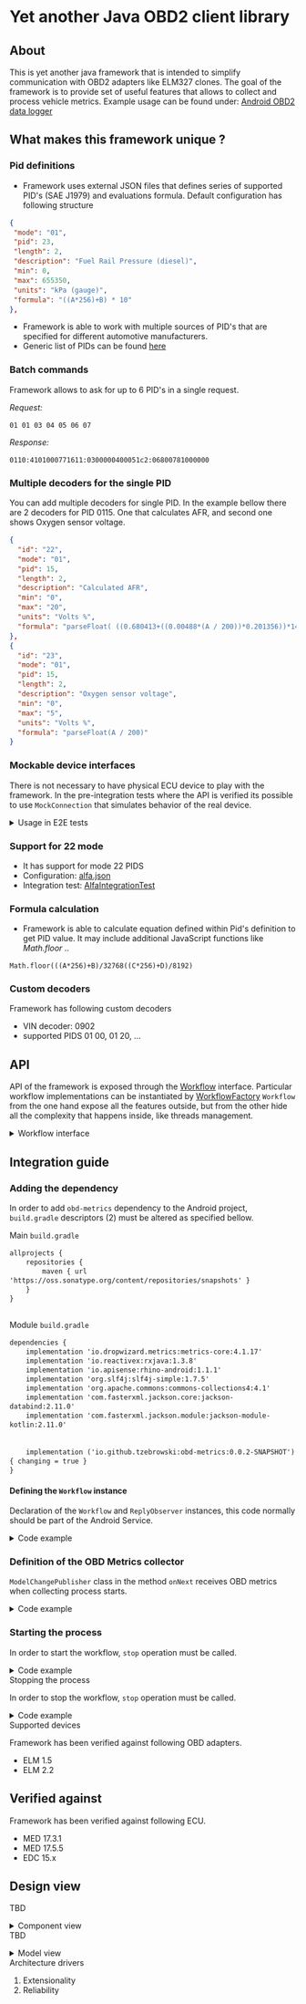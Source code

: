 # Yet another Java OBD2 client library

## About

This is yet another java framework that is intended to simplify communication with OBD2 adapters like ELM327 clones.
The goal of the framework is to provide set of useful features that allows to collect and process vehicle metrics.
Example usage can be found under: [Android OBD2 data logger](https://github.com/tzebrowski/AlfaDataLogger "AlfaDataLogger") 


## What makes this framework unique ?

### Pid definitions

* Framework uses external JSON files that defines series of supported PID's (SAE J1979) and evaluations formula. Default configuration has following structure 

```json
{
 "mode": "01",
 "pid": 23,
 "length": 2,
 "description": "Fuel Rail Pressure (diesel)",
 "min": 0,
 "max": 655350,
 "units": "kPa (gauge)",
 "formula": "((A*256)+B) * 10"
},
```


* Framework is able to work with multiple sources of PID's that are specified for different automotive manufacturers.
* Generic list of PIDs can be found [here](./src/main/resources/mode01.json "mode01.json")



### Batch commands

Framework allows to ask for up to 6 PID's in a single request.

*Request:*

``` 
01 01 03 04 05 06 07
```

*Response:*

``` 
0110:4101000771611:0300000400051c2:06800781000000
```


### Multiple decoders for the single PID

You can add multiple decoders for single PID. In the example bellow there are 2 decoders for PID 0115. 
One that calculates AFR, and second one shows Oxygen sensor voltage.

```json
{
  "id": "22",
  "mode": "01",
  "pid": 15,
  "length": 2,
  "description": "Calculated AFR",
  "min": "0",
  "max": "20",
  "units": "Volts %",
  "formula": "parseFloat( ((0.680413+((0.00488*(A / 200))*0.201356))*14.7).toFixed(2) )"
},
{
  "id": "23",
  "mode": "01",
  "pid": 15,
  "length": 2,
  "description": "Oxygen sensor voltage",
  "min": "0",
  "max": "5",
  "units": "Volts %",
  "formula": "parseFloat(A / 200)"
}

```

### Mockable device interfaces

There is not necessary to have physical ECU device to play with the framework. 
In the pre-integration tests where the API is verified its possible to use `MockConnection` that simulates behavior of the real device.


<details>
<summary>Usage in E2E tests</summary>
<p>

```java
DataCollector collector = new DataCollector();
final Workflow workflow = WorkflowFactory.generic()
        .ecuSpecific(EcuSpecific
            .builder()
            .initSequence(AlfaMed17CommandGroup.CAN_INIT_NO_DELAY)
            .pidFile("alfa.json").build())
        .observer(collector)
        .initialize();

final Set<Long> ids = new HashSet<>();
ids.add(8l); // Coolant
ids.add(4l); // RPM
ids.add(7l); // Intake temp
ids.add(15l);// Oil temp
ids.add(3l); // Spark Advance

final MockConnection connection = MockConnection.builder()
                .commandReply("221003", "62100340")
                .commandReply("221000", "6210000BEA")
                .commandReply("221935", "62193540")
                .commandReply("22194f", "62194f2d85")
                .build();

workflow.filter(ids).start(connection);
final Callable<String> end = () -> {
    Thread.sleep(1 * 1500);
    log.info("Ending the process of collecting the data");
    workflow.stop();
    return "end";
};

final ExecutorService newFixedThreadPool = Executors.newFixedThreadPool(1);
newFixedThreadPool.invokeAll(Arrays.asList(end));
newFixedThreadPool.shutdown();

//Ensure we receive AT command as well
Reply<?> at = collector.getData().get(new ResetCommand()).iterator().next();
Assertions.assertThat(at).isNotNull();

ObdMetric metric = (ObdMetric) collector.getData().get(new ObdCommand(workflow.getPids().findBy(4l))).iterator().next();
Assertions.assertThat(metric.getValue()).isInstanceOf(Double.class);
Assertions.assertThat(metric.getValue()).isEqualTo(762.5);

```

</p>
</details> 

### Support for 22 mode

* It has support for mode 22 PIDS
* Configuration: [alfa.json](./src/main/resources/alfa.json?raw=true "alfa.json")
* Integration test: [AlfaIntegrationTest](./src/test/java/org/obd/metrics/integration/AlfaIntegrationTest.java "AlfaIntegrationTest.java") 


### Formula calculation

* Framework is able to calculate equation defined within Pid's definition to get PID value. 
It may include additional JavaScript functions like *Math.floor* ..

``` 
Math.floor(((A*256)+B)/32768((C*256)+D)/8192)
```


### Custom decoders

Framework has following custom decoders 

* VIN decoder: 0902
* supported PIDS 01 00, 01 20, ...


##  API

API of the framework is exposed through the [Workflow](./src/main/java/org/obd/metrics/api/Workflow.java "Workflow.java") interface.
Particular workflow implementations can be instantiated by [WorkflowFactory](./src/main/java/org/obd/metrics/api/WorkflowFactory.java "WorkflowFactory.java")
`Workflow` from the one hand expose all the features outside, but from the other hide all the complexity that happens inside, like threads management.


<details>
<summary>Workflow interface</summary>
<p>


```java

/**
 * Thats is the main interface that expose the API of the framework. It contains
 * typical operations that allows to play with the OBD adapters like:
 * <ul>
 * <li>connecting to the device</li>
 * <li>collecting the the OBD metrics</li>
 * <li>gets notifications about errors that appears during interaction with the
 * device.</li>
 * </ul>
 * 
 * Typically instance of the Workflow is create by {@link WorkflowFactory}, see
 * it for details.
 * 
 * @see WorkflowFactory
 * @see WorkflowContext
 * 
 * @since 0.0.1
 * @author tomasz.zebrowski
 */
public interface Workflow {

    /**
     * It starts the process of collecting the OBD metrics
     * 
     * @param context instance of the {@link WorkflowContext}
     */
    void start(@NonNull WorkflowContext context);

    /**
     * Stops the current workflow.
     */
    void stop();

    /**
     * Gets the current pid registry for the workflow.
     * 
     * @return instance of {@link PidRegistry}
     */
    PidRegistry getPids();

    /**
     * Gets statistics collected during work.
     * 
     * @return statistics instance of {@link StatisticsAccumulator}
     */
    StatisticsAccumulator getStatistics();
}

```

</p>
</details> 



## Integration guide


### Adding the dependency 

In order to add `obd-metrics` dependency to the Android project, `build.gradle` descriptors (2) must be altered as specified bellow.

Main `build.gradle`

```
allprojects {
    repositories {
        maven { url 'https://oss.sonatype.org/content/repositories/snapshots' }
    }
}


```

Module  `build.gradle`


```
dependencies {
    implementation 'io.dropwizard.metrics:metrics-core:4.1.17'
    implementation 'io.reactivex:rxjava:1.3.8'
    implementation 'io.apisense:rhino-android:1.1.1'
    implementation 'org.slf4j:slf4j-simple:1.7.5'
    implementation 'org.apache.commons:commons-collections4:4.1'
    implementation 'com.fasterxml.jackson.core:jackson-databind:2.11.0'
    implementation 'com.fasterxml.jackson.module:jackson-module-kotlin:2.11.0'
   

    implementation ('io.github.tzebrowski:obd-metrics:0.0.2-SNAPSHOT'){ changing = true }
}

```


#### Defining the `Workflow` instance 


Declaration of the `Workflow` and `ReplyObserver` instances, this code normally should be part of the Android Service.
 
<details>
<summary>Code example</summary>
<p>


```kotlin

var modelUpdate = ModelChangePublisher()
var mode1: Workflow =
WorkflowFactory.mode1().equationEngine("rhino")
    .ecuSpecific(
        EcuSpecific
            .builder()
            .initSequence(Mode1CommandGroup.INIT)
            .pidFile("mode01.json").build()
    )
    .observer(modelUpdate)
    .statusObserver(statusObserver)
    .commandFrequency(80)
    .initialize()

```
</p>
</details>


### Definition of the OBD Metrics collector 


`ModelChangePublisher` class in the method `onNext` receives OBD metrics when collecting process starts.


<details>
<summary>Code example</summary>
<p>


```kotlin

internal class ModelChangePublisher : ReplyObserver() {

    override fun onNext(reply: Reply<*>) {
        data.postValue(reply)
    }

    companion object {
        @JvmStatic
        val data: MutableLiveData<Reply<*>> = MutableLiveData<Reply<*>>().apply {
        }
    }
}
```
</p>
</details>


### Starting the process

In order to start the workflow, `stop` operation must be called.

<details>
<summary>Code example</summary>
<p>

```kotlin
fun start() {

    var adapterName = "OBDII"
    var selectedPids = pref.getStringSet("pref.pids.generic", emptySet())!!
    var batchEnabled: Boolean = PreferencesHelper.isBatchEnabled(context)

    mode1.filter(selectedPids.map { s -> s.toLong() }.toSet())
        .batch(batchEnabled).start(BluetoothConnection(deviceadapterName))
}
```

</p>
</details

### Stopping the process

In order to stop the workflow, `stop` operation must be called.

<details>
<summary>Code example</summary>
<p>


```kotlin
fun stop() {
  mode1.stop()
}   
```
</p>
</details



## Supported devices

Framework has been verified against following OBD adapters.

* ELM 1.5
* ELM 2.2


## Verified against 

Framework has been verified against following ECU.

* MED 17.3.1
* MED 17.5.5
* EDC 15.x



## Design view


TBD

<details>
<summary>Component view</summary>
<p>


![Alt text](./src/main/resources/component.png?raw=true "Component view")

</p>
</details


TBD

<details>
<summary>Model view</summary>
<p>


![Alt text](./src/main/resources/model.png?raw=true "Model view")


</p>
</details


# Architecture drivers

1. Extensionality
2. Reliability


